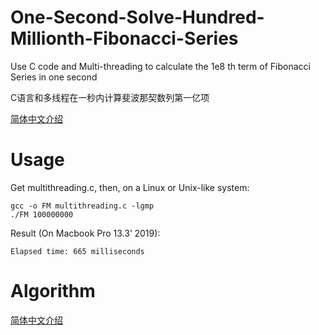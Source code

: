# One-Second-Solve-Hundred-Millionth-Fibonacci-Series

Use C code and Multi-threading to calculate the 1e8 th term of Fibonacci Series in one second

C语言和多线程在一秒内计算斐波那契数列第一亿项

[简体中文介绍](https://zhuanlan.zhihu.com/p/621554407)

# Usage

Get multithreading.c, then, on a Linux or Unix-like system:
```
gcc -o FM multithreading.c -lgmp
./FM 100000000
```

Result (On Macbook Pro 13.3’ 2019):
```
Elapsed time: 665 milliseconds
```

# Algorithm

[简体中文介绍](https://zhuanlan.zhihu.com/p/621554407)
